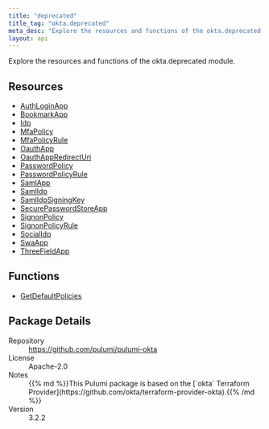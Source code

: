```yaml
---
title: "deprecated"
title_tag: "okta.deprecated"
meta_desc: "Explore the resources and functions of the okta.deprecated module."
layout: api
---
```


<!-- WARNING: this file was generated by Pulumi Docs Generator. -->
<!-- Do not edit by hand unless you're certain you know what you are doing! -->

Explore the resources and functions of the okta.deprecated module.

<h2 id="resources">Resources</h2>
<ul class="api">
    <li><a href="authloginapp" title="AuthLoginApp"><span class="symbol resource"></span>AuthLoginApp</a></li>
    <li><a href="bookmarkapp" title="BookmarkApp"><span class="symbol resource"></span>BookmarkApp</a></li>
    <li><a href="idp" title="Idp"><span class="symbol resource"></span>Idp</a></li>
    <li><a href="mfapolicy" title="MfaPolicy"><span class="symbol resource"></span>MfaPolicy</a></li>
    <li><a href="mfapolicyrule" title="MfaPolicyRule"><span class="symbol resource"></span>MfaPolicyRule</a></li>
    <li><a href="oauthapp" title="OauthApp"><span class="symbol resource"></span>OauthApp</a></li>
    <li><a href="oauthappredirecturi" title="OauthAppRedirectUri"><span class="symbol resource"></span>OauthAppRedirectUri</a></li>
    <li><a href="passwordpolicy" title="PasswordPolicy"><span class="symbol resource"></span>PasswordPolicy</a></li>
    <li><a href="passwordpolicyrule" title="PasswordPolicyRule"><span class="symbol resource"></span>PasswordPolicyRule</a></li>
    <li><a href="samlapp" title="SamlApp"><span class="symbol resource"></span>SamlApp</a></li>
    <li><a href="samlidp" title="SamlIdp"><span class="symbol resource"></span>SamlIdp</a></li>
    <li><a href="samlidpsigningkey" title="SamlIdpSigningKey"><span class="symbol resource"></span>SamlIdpSigningKey</a></li>
    <li><a href="securepasswordstoreapp" title="SecurePasswordStoreApp"><span class="symbol resource"></span>SecurePasswordStoreApp</a></li>
    <li><a href="signonpolicy" title="SignonPolicy"><span class="symbol resource"></span>SignonPolicy</a></li>
    <li><a href="signonpolicyrule" title="SignonPolicyRule"><span class="symbol resource"></span>SignonPolicyRule</a></li>
    <li><a href="socialidp" title="SocialIdp"><span class="symbol resource"></span>SocialIdp</a></li>
    <li><a href="swaapp" title="SwaApp"><span class="symbol resource"></span>SwaApp</a></li>
    <li><a href="threefieldapp" title="ThreeFieldApp"><span class="symbol resource"></span>ThreeFieldApp</a></li>
</ul>

<h2 id="functions">Functions</h2>
<ul class="api">
    <li><a href="getdefaultpolicies" title="GetDefaultPolicies"><span class="symbol function"></span>GetDefaultPolicies</a></li>
</ul>

<h2 id="package-details">Package Details</h2>
<dl class="package-details">
	<dt>Repository</dt>
	<dd><a href="https://github.com/pulumi/pulumi-okta">https://github.com/pulumi/pulumi-okta</a></dd>
	<dt>License</dt>
	<dd>Apache-2.0</dd>
	<dt>Notes</dt>
	<dd>{{% md %}}This Pulumi package is based on the [`okta` Terraform Provider](https://github.com/okta/terraform-provider-okta).{{% /md %}}</dd>
	<dt>Version</dt>
	<dd>3.2.2</dd>
</dl>


